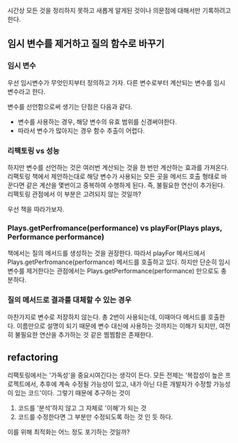 시간상 모든 것을 정리하지 못하고 새롭게 알게된 것이나 의문점에 대해서만 기록하려고 한다.

## 임시 변수를 제거하고 질의 함수로 바꾸기

### 임시 변수
우선 임시변수가 무엇인지부터 정의하고 가자.
다른 변수로부터 계산되는 변수를 임시 변수라고 한다.

변수를 선언함으로써 생기는 단점은 다음과 같다.
- 변수를 사용하는 경우, 해당 변수의 유효 범위를 신경써야한다.
- 따라서 변수가 많아지는 경우 함수 추출이 어렵다.

### 리팩토링 vs 성능
하지만 변수를 선언하는 것은 여러번 계산되는 것을 한 번만 계산하는 효과를 가져온다.
리팩토링 책에서 제안하는대로 해당 변수가 사용되는 모든 곳을 메서드 호출 형태로 바꾼다면 같은 계산을 몇번이고 중복하여 수행하게 된다.
즉, 불필요한 연산이 추가된다.
리팩토링 관점에서 이 부분은 고려되지 않는 것일까?

우선 책을 따라가보자.

### Plays.getPerfromance(performance) vs playFor(Plays plays, Performance performance)
책에서는 질의 메서드를 생성하는 것을 권장한다.
따라서 playFor 메서드에서 Plays.getPerfromance(performance) 메서드를 호출하고 있다.
하지만 단순히 임시 변수를 제거한다는 관점에서는 Plays.getPerformance(performance) 만으로도 충분하다.

### 질의 메서드로 결과를 대체할 수 있는 경우
마찬가지로 변수로 저장하지 않는다.
총 2번이 사용되는데, 이때마다 메서드를 호출한다.
이름만으로 설명이 되기 때문에 변수 대신에 사용하는 것까지는 이해가 되지만,
여전히 불필요한 연산을 추가하는 것 같은 찜찜함은 존재한다.

## refactoring
리팩토링에서는 '가독성'을 중요시여긴다는 생각이 든다.
모든 전제는 '복잡성이 높은 프로젝트에서, 추후에 계속 수정될 가능성이 있고, 내가 아닌 다른 개발자가 수정할 가능성이 있는 코드'이다.
그렇기 때문에 추구하는 것이 
1. 코드를 '분석'하지 않고 그 자체로 '이해'가 되는 것
2. 코드를 수정한다면 그 부분만 수정되도록 하는 것
인 듯 하다.

이를 위해 최적화는 어느 정도 포기하는 것일까?

